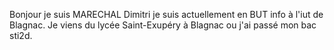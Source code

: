 Bonjour je suis MARECHAL Dimitri je suis actuellement en BUT info à l'iut de Blagnac.
Je viens du lycée Saint-Exupéry à Blagnac ou j'ai passé mon bac sti2d.